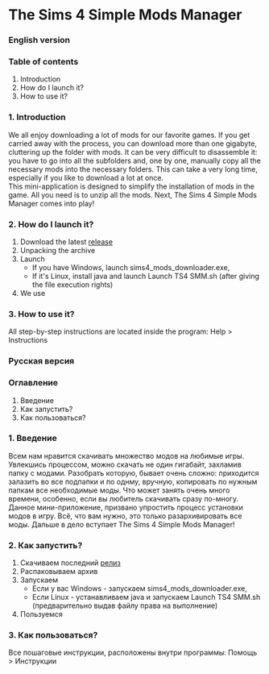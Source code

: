 # The Sims 4 Simple Mods Manager

### English version

### **Table of contents**
1. Introduction
2. How do I launch it?
3. How to use it?


### **1. Introduction**
We all enjoy downloading a lot of mods for our favorite games. If you get carried away with the process, you can download more than one gigabyte, cluttering up the folder with mods. It can be very difficult to disassemble it: you have to go into all the subfolders and, one by one, manually copy all the necessary mods into the necessary folders. This can take a very long time, especially if you like to download a lot at once. \
This mini-application is designed to simplify the installation of mods in the game. All you need is to unzip all the mods. Next, The Sims 4 Simple Mods Manager comes into play!

### **2. How do I launch it?**
1. Download the latest [release](https://github.com/Ki10V01T/sims4_mods_downloader/releases)
2. Unpacking the archive
3. Launch
    - If you have Windows, launch sims4_mods_downloader.exe,
    - If it's Linux, install java and launch Launch TS4 SMM.sh (after giving the file execution rights)
4. We use

### **3. How to use it?**
All step-by-step instructions are located inside the program: Help > Instructions


### Русская версия


### **Оглавление**
1. Введение
2. Как запустить?
3. Как пользоваться?


### **1. Введение**
Всем нам нравится скачивать множество модов на любимые игры. Увлекшись процессом, можно скачать не один гигабайт, захламив папку с модами. Разобрать которую, бывает очень сложно: приходится залазить во все подпапки и по однму, вручную, копировать по нужным папкам все необходимые моды. Что может занять очень много времени, особенно, если вы любитель скачивать сразу по-многу. \
Данное мини-приложение, призвано упростить процесс установки модов в игру. Всё, что вам нужно, это только разархивировать все моды. Дальше в дело вступает The Sims 4 Simple Mods Manager!

### **2. Как запустить?**
1. Скачиваем последний [релиз](https://github.com/Ki10V01T/sims4_mods_downloader/releases)
2. Распаковываем архив
3. Запускаем
    - Если у вас Windows - запускаем sims4_mods_downloader.exe,
    - Если Linux - устанавливаем java и запускаем Launch TS4 SMM.sh (предварительно выдав файлу права на выполнение)
4. Пользуемся

### **3. Как пользоваться?**
Все пошаговые инструкции, расположены внутри программы: Помощь > Инструкции